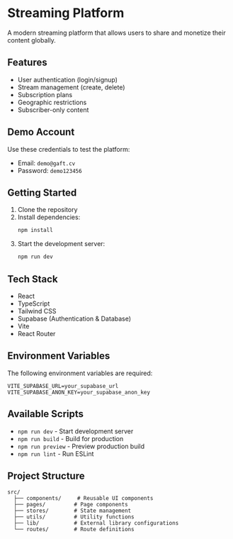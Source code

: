 # Streaming Platform

A modern streaming platform that allows users to share and monetize their content globally.

## Features

- User authentication (login/signup)
- Stream management (create, delete)
- Subscription plans
- Geographic restrictions
- Subscriber-only content

## Demo Account

Use these credentials to test the platform:

- Email: `demo@gaft.cv`
- Password: `demo123456`

## Getting Started

1. Clone the repository
2. Install dependencies:
   ```bash
   npm install
   ```
3. Start the development server:
   ```bash
   npm run dev
   ```

## Tech Stack

- React
- TypeScript
- Tailwind CSS
- Supabase (Authentication & Database)
- Vite
- React Router

## Environment Variables

The following environment variables are required:

```env
VITE_SUPABASE_URL=your_supabase_url
VITE_SUPABASE_ANON_KEY=your_supabase_anon_key
```

## Available Scripts

- `npm run dev` - Start development server
- `npm run build` - Build for production
- `npm run preview` - Preview production build
- `npm run lint` - Run ESLint

## Project Structure

```
src/
  ├── components/     # Reusable UI components
  ├── pages/         # Page components
  ├── stores/        # State management
  ├── utils/         # Utility functions
  ├── lib/           # External library configurations
  └── routes/        # Route definitions
```
